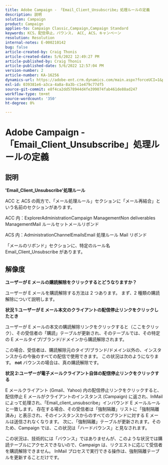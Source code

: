 ```yaml
---
title: Adobe Campaign - 「Email_Client_Unsubscribe」処理ルールの定義
description: 説明
solution: Campaign
product: Campaign
applies-to: Campaign Classic,Campaign,Campaign Standard
keywords: KCS，配信停止，バウンス， ACC, ACS，キャンペーン
resolution: Resolution
internal-notes: E-000210142
bug: false
article-created-by: Craig Thonis
article-created-date: 5/6/2022 12:49:27 PM
article-published-by: Craig Thonis
article-published-date: 5/6/2022 12:57:04 PM
version-number: 2
article-number: KA-16256
dynamics-url: https://adobe-ent.crm.dynamics.com/main.aspx?forceUCI=1&pagetype=entityrecord&etn=knowledgearticle&id=95ff1df6-3acd-ec11-a7b5-6045bd00d4f5
exl-id: 039381e6-a3ca-4a8a-8a3b-c1e479c77df5
source-git-commit: e8f4ca2dd578944d4fe399074fab461de88ad247
workflow-type: tm+mt
source-wordcount: '350'
ht-degree: 0%

---
```


# Adobe Campaign - 「Email_Client_Unsubscribe」処理ルールの定義

## 説明


<b>&#39;Email_Client_Unsubscribe&#39;処理ルール</b>

ACC と ACS の両方で、「メール処理ルール」セクションに「メール再結合」という名前のセクションがあります。

ACC 内：ExplorerAdministrationCampaign ManagementNon deliverables ManagementMail ルールセットメールリボンド

ACS 内：AdministrationChannelEmailsEmail 処理ルール Mail リボンド

「メールのリボンド」セクションに、特定のルール名 Email_Client_Unsubscribe があります。


## 解像度


<b>ユーザーが E メールの購読解除をクリックするとどうなりますか？</b>

ユーザーが E メールを購読解除する方法は 2 つあります。 まず、2 種類の購読解除について説明します。

<b>状況 1:ユーザーが E メール本文のクライアントの配信停止リンクをクリックしたとき</b>

ユーザーが E メールの本文の購読解除リンクをクリックすると（ここをクリック）、その受信者の「購読」テーブルが更新され、そのテーブルでは、その特定の E メールタイプ/ブランド/ドメインから購読解除されます。

この場合、受信者は、購読解除元のタイプ/ブランド/ドメイン以外の、インスタンスからの今後のすべての配信で使用できます。 この状況は次のようになります。 <b>not</b> バウンスの場合は、真の購読解除です。

<b>状況 2:ユーザーが電子メールクライアント自体の配信停止リンクをクリックする</b>

E メールクライアント (Gmail、Yahoo) 内の配信停止リンクをクリックすると、配信停止 E メールがクライアントのインスタンス (Campaign) に返され、InMail によって処理され、「Email_client_unsubscribe」インバウンド E メールルールと一致します。 存在する場合、その受信者は「強制隔離」リストに「強制隔離済み」と表示され、そのインスタンスからのすべてのブランドに対する E メールは送信されなくなります。 次に、「強制隔離」テーブルが更新されます。そのため、Campaign では、この状況は「ハードバウンス」と見なされます。

この状況は、技術的には「バウンス」ではありませんが、このような状況では購読テーブルにアクセスできないので、Campaign は、リクエストに応じて受信者を購読解除できません。 InMail プロセスで実行できる操作は、強制隔離テーブルを更新することだけです。
